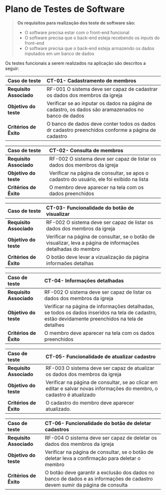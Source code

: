 # Plano de Testes de Software

> **Os requisitos para realização dos teste de software são:** 
>
> - O software precisa estar com o front-end  funcional
> - O software precisa que o back-end esteja recebendo os inputs do front-end 
> - O software precisa que o back-end esteja armazendo os dados inputados em um banco de dados


Os testes funcionais a serem realizados na aplicação são descritos a seguir:

|  Caso de teste | CT-01- Cadastramento de membros  |
| :------------ | :------------ |
| **Requisito Associado**  |  RF-001 O sistema deve ser capaz de cadastrar os dados dos membros da igreja |
| **Objetivo do teste**  |  Verificar se ao inputar os dados na página de cadastro, os dados são aramazenados no banco de dados |
|  **Critérios de Êxito** | O banco de dados deve conter todos os dados dr cadastro preenchidos conforme a página de cadastro  |

|  Caso de teste | CT-02- Consulta de membros  |
| :------------ | :------------ |
| **Requisito Associado**  |  RF-002 O sistema deve ser capaz de listar os dados dos membros da igreja |
| **Objetivo do teste**  |  Verificar na página de consultar, se apos o cadastro do usuário, ele foi exibido na lista |
|  **Critérios de Êxito** |O membro deve aparecer na tela com os dados preenchidos |

|  Caso de teste | CT-03- Funcionalidade do botão de visualizar  |
| :------------ | :------------ |
| **Requisito Associado**  |  RF-002 O sistema deve ser capaz de listar os dados dos membros da igreja |
| **Objetivo do teste**  | Verificar na página de consultar, se o botão de visualizar, leva a página de informações detalhadas do membro |
|  **Critérios de Êxito** |O botão deve levar a vizualização da página informaões detalhas|

|  Caso de teste | CT-04- Informações detalhadas  |
| :------------ | :------------ |
| **Requisito Associado**  |  RF-002 O sistema deve ser capaz de listar os dados dos membros da igreja |
| **Objetivo do teste**  |  Verificar na página de informações detalhadas, se todos os dados inseridos na tela de cadastro, estão devidamente preenchidos na tela de detalhes|
|  **Critérios de Êxito** |O membro deve aparecer na tela com os dados preenchidos |

|  Caso de teste | CT-05- Funcionalidade de atualizar cadastro  |
| :------------ | :------------ |
| **Requisito Associado**  |  RF-003 O sistema deve ser capaz de atualizar os dados dos membros da igreja |
| **Objetivo do teste**  | Verificar na página de consultar, se ao clicar em editar e salvar novas informações do membro, o cadastro é atualizado |
|  **Critérios de Êxito** |O cadastro do membro deve aparecer atualizado.|

|  Caso de teste | CT-06- Funcionalidade do botão de deletar cadastros |
| :------------ | :------------ |
| **Requisito Associado**  |  RF-004 O sistema deve ser capaz de deletar os dados dos membros da igreja |
| **Objetivo do teste**  | Verificar na página de consultar, se o botão de deletar leva a confirmação para deletar o membro |
|  **Critérios de Êxito** |O botão deve garantir a exclusão dos dados no banco de dados e as informações de cadastro devem sumir da página de consulta|




